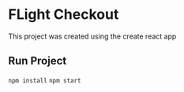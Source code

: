 # FLight Checkout

This project was created using the create react app

## Run Project

`npm install`
`npm start`
